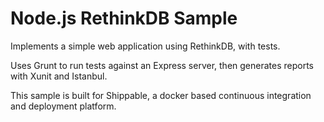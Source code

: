 Node.js RethinkDB Sample
=================

Implements a simple web application using RethinkDB, with tests.

Uses Grunt to run tests against an Express server, then generates reports with Xunit and Istanbul.

This sample is built for Shippable, a docker based continuous integration and deployment platform.
